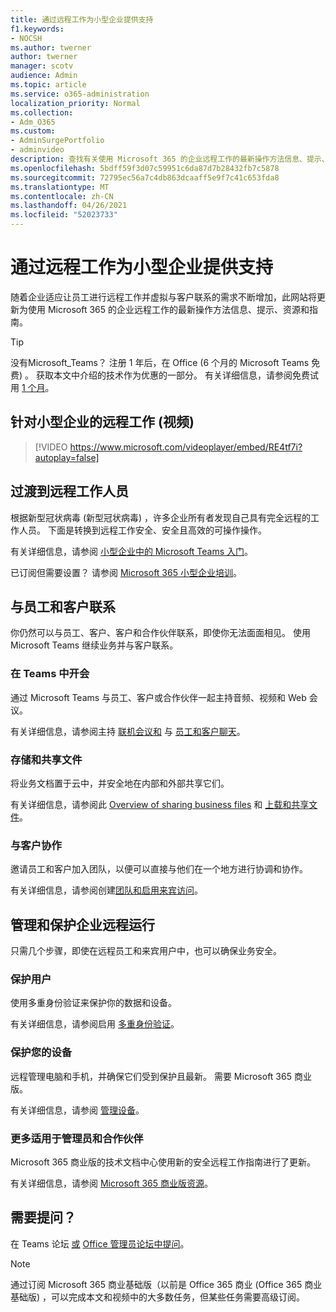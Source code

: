 ```yaml
---
title: 通过远程工作为小型企业提供支持
f1.keywords:
- NOCSH
ms.author: twerner
author: twerner
manager: scotv
audience: Admin
ms.topic: article
ms.service: o365-administration
localization_priority: Normal
ms.collection:
- Adm_O365
ms.custom:
- AdminSurgePortfolio
- adminvideo
description: 查找有关使用 Microsoft 365 的企业远程工作的最新操作方法信息、提示、资源和指南。
ms.openlocfilehash: 5bdff59f3d07c59951c6da87d7b28432fb7c5878
ms.sourcegitcommit: 72795ec56a7c4db863dcaaff5e9f7c41c653fda8
ms.translationtype: MT
ms.contentlocale: zh-CN
ms.lasthandoff: 04/26/2021
ms.locfileid: "52023733"
---
```

# <a name="empower-your-small-business-with-remote-work"></a>通过远程工作为小型企业提供支持

随着企业适应让员工进行远程工作并虚拟与客户联系的需求不断增加，此网站将更新为使用 Microsoft 365 的企业远程工作的最新操作方法信息、提示、资源和指南。

>[!TIP]
>没有Microsoft_Teams？ 注册 1 年后，在 Office (6 个月的 Microsoft Teams 免费) 。 获取本文中介绍的技术作为优惠的一部分。 有关详细信息，请参阅免费试用 [1 个月](https://aka.ms/SMBTeamsOffer)。

## <a name="remote-work-for-your-small-business-video"></a>针对小型企业的远程工作 (视频) 

> [!VIDEO https://www.microsoft.com/videoplayer/embed/RE4tf7i?autoplay=false]

## <a name="transitioning-to-a-remote-workforce"></a>过渡到远程工作人员

根据新型冠状病毒 (新型冠状病毒) ，许多企业所有者发现自己具有完全远程的工作人员。 下面是转换到远程工作安全、安全且高效的可操作操作。

有关详细信息，请参阅 [小型企业中的 Microsoft Teams 入门](../../business-video/get-started-teams-small-business.md)。

已订阅但需要设置？ 请参阅 [Microsoft 365 小型企业培训](../../business-video/index.yml)。

## <a name="connect-with-employees-and-customers"></a>与员工和客户联系

你仍然可以与员工、客户、客户和合作伙伴联系，即使你无法面面相见。 使用 Microsoft Teams 继续业务并与客户联系。 

### <a name="meet-up-in-teams"></a>在 Teams 中开会

通过 Microsoft Teams 与员工、客户或合作伙伴一起主持音频、视频和 Web 会议。

有关详细信息，请参阅主持 [联机会议和](../../business-video/start-and-pin-chats.md) 与 [员工和客户聊天](https://support.microsoft.com/office/chat-with-employees-and-customers-65748808-a403-462c-a6e1-b169e5bc6c92)。

### <a name="store-and-share-files"></a>存储和共享文件

将业务文档置于云中，并安全地在内部和外部共享它们。

有关详细信息，请参阅此 [Overview of sharing business files](../../business-video/overview-file-sharing.md) 和 [上载和共享文件](https://support.microsoft.com/office/upload-and-share-files-57b669db-678e-424e-b0a0-15d19215cb12)。

### <a name="collaborate-with-customers"></a>与客户协作

邀请员工和客户加入团队，以便可以直接与他们在一个地方进行协调和协作。

有关详细信息，请参阅创建[团队和](../../business-video/team-with-guests.md)[启用来宾访问](/MicrosoftTeams/guest-access)。

## <a name="manage-and-secure-your-business-to-run-remotely"></a>管理和保护企业远程运行

只需几个步骤，即使在远程员工和来宾用户中，也可以确保业务安全。

### <a name="secure-your-users"></a>保护用户

使用多重身份验证来保护你的数据和设备。

有关详细信息，请参阅启用 [多重身份验证](../../business-video/turn-on-mfa.md)。

### <a name="secure-your-devices"></a>保护您的设备

远程管理电脑和手机，并确保它们受到保护且最新。 需要 Microsoft 365 商业版。

有关详细信息，请参阅 [管理设备](../../business-video/secure-win-10-pro-devices.md)。

### <a name="more-for-admins-and-partners"></a>更多适用于管理员和合作伙伴

Microsoft 365 商业版的技术文档中心使用新的安全远程工作指南进行了更新。

有关详细信息，请参阅 [Microsoft 365 商业版资源](https://docs.microsoft.com/microsoft-365/business)。

## <a name="need-to-ask-a-question"></a>需要提问？ 

在 Teams 论坛 [或](https://answers.microsoft.com/msteams/forum) [Office 管理员论坛中提问](https://answers.microsoft.com)。

> [!NOTE]
> 通过订阅 Microsoft 365 商业基础版（以前是 Office 365 商业 (Office 365 商业基础版) ，可以完成本文和视频中的大多数任务，但某些任务需要高级订阅。 